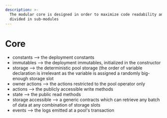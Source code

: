 ```yaml
---
description: >-
  The modular core is designed in order to maximize code readability and is
  divided in sub-modules
---
```


# Core

* constants --> the deployment constants
* immutables --> the deployment immutables, initialized in the constructor
* storage --> the deterministic pool storage (the order of variable declaration is irrelevant as the variable is assigned a randomly big-enough storage slot
* owner actions --> the actions restricted to the pool operator only
* actions --> the publicly accessible write methods
* state --> the public read methods
* storage accessible --> a generic contracts which can retrieve any batch of data at any combination of storage slots
* events --> the logs emitted at a pool's transaction
